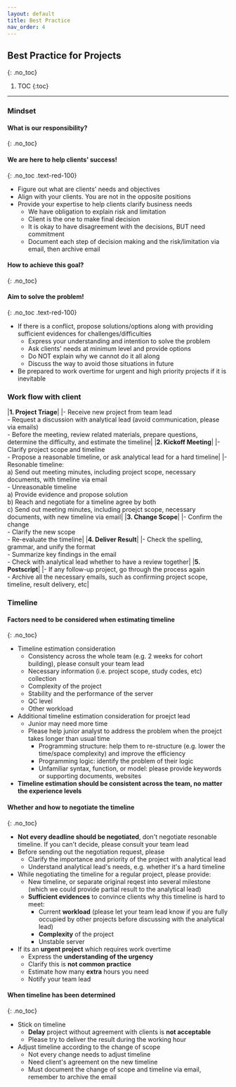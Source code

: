 ```yaml
---
layout: default
title: Best Practice
nav_order: 4
---
```

## Best Practice for Projects
{: .no_toc}

1. TOC
{:toc}

---

### Mindset

#### What is our responsibility?
{: .no_toc}
#### We are here to help clients' success!
{: .no_toc .text-red-100}
- Figure out what are clients' needs and objectives
- Align with your clients. You are not in the opposite positions
- Provide your expertise to help clients clarify business needs
  - We have obligation to explain risk and limitation
  - Client is the one to make final decision
  - It is okay to have disagreement with the decisions, BUT need commitment
  - Document each step of decision making and the risk/limitation via email, then archive email

#### How to achieve this goal?
{: .no_toc}
#### Aim to solve the problem!
{: .no_toc .text-red-100}
- If there is a conflict, propose solutions/options along with providing sufficient evidences for challenges/difficulties
  - Express your understanding and intention to solve the problem
  - Ask clients' needs at minimum level and provide options
  - Do NOT explain why we cannot do it all along
  - Discuss the way to avoid those situations in future
- Be prepared to work overtime for urgent and high priority projects if it is inevitable

### Work flow with client

|**1. Project Triage**|
|- Receive new project from team lead<br/>- Request a discussion with analytical lead (avoid communication, please via emails)<br/>- Before the meeting, review related materials, prepare questions, determine the difficulty, and estimate the timeline|
|**2. Kickoff Meeting**|
|- Clarify project scope and timeline<br/>- Propose a reasonable timeline, or ask analytical lead for a hard timeline|
|- Resonable timeline:<br/>a) Send out meeting minutes, including project scope, necessary documents, with timeline via email<br/>- Unreasonable timeline<br/>a) Provide evidence and propose solution<br/>b) Reach and negotiate for a timeline agree by both<br/>c) Send out meeting minutes, including proejct scope, necessary documents, with new timeline via email|
|**3. Change Scope**|
|- Confirm the change<br> - Clarify the new scope<br/> - Re-evaluate the timeline|
|**4. Deliver Result**|
|- Check the spelling, grammar, and unify the format<br/> - Summarize key findings in the email<br/>- Check with analytical lead whether to have a review together|
|**5. Postscript**|
|- If any follow-up project, go through the process again<br/> - Archive all the necessary emails, such as confirming project scope, timeline, result delivery, etc|

### Timeline
#### Factors need to be considered when estimating timeline
{: .no_toc}
- Timeline estimation consideration
  - Consistency across the whole team (e.g. 2 weeks for cohort building), please consult your team lead
  - Necessary information (i.e. project scope, study codes, etc) collection
  - Complexity of the project
  - Stability and the performance of the server
  - QC level
  - Other workload
- Additional timeline estimation consideration for proejct lead
  - Junior may need more time
  - Please help junior analyst to address the problem when the proejct takes longer than usual time
    - Programming structure: help them to re-structure (e.g. lower the time/space complexity) and improve the efficiency
    - Programming logic: identify the problem of their logic
    - Unfamiliar syntax, function, or model: please provide keywords or supporting documents, websites
- **Timeline estimation should be consistent across the team, no matter the experience levels**

#### Whether and how to negotiate the timeline
{: .no_toc}
- **Not every deadline should be negotiated**, don't negotiate resonable timeline. If you can't decide, please consult your team lead
- Before sending out the negotiation request, please
  - Clarify the importance and priority of the project with analytical lead
  - Understand analytical lead's needs, e.g. whether it's a hard timeline
- While negotiating the timeline for a regular project, please provide:
  - New timeline, or separate original reqest into several milestone (which we could provide partial result to the analytical lead)
  - **Sufficient evidences** to convince clients why this timeline is hard to meet:
    - Current **workload** (please let your team lead know if you are fully occupied by other projects before discussing with the analytical lead)
    - **Complexity** of the project
    - Unstable server
- If its an **urgent project** which requires work overtime
  - Express the **understanding of the urgency**
  - Clarify this is **not common practice**
  - Estimate how many **extra** hours you need
  - Notify your team lead

#### When timeline has been determined
{: .no_toc}
- Stick on timeline
  - **Delay** project without agreement with clients is **not acceptable**
  - Please try to deliver the result during the working hour
- Adjust timeline according to the change of scope
  - Not every change needs to adjust timeline
  - Need client's agreement on the new timeline
  - Must document the change of scope and timeline via email, remember to archive the email
